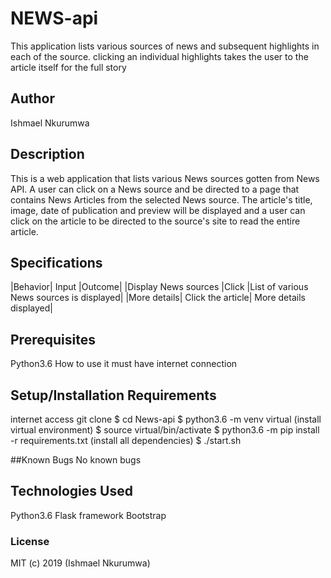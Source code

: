 # NEWS-api
This application lists various sources of news and subsequent highlights in each of the source. clicking an individual highlights takes the user to the article itself for the full story

## Author
Ishmael Nkurumwa

## Description
This is a web application that lists various News sources gotten from News API. A user can click on a News source and be directed to a page that contains News Articles from the selected News source. The article's title, image, date of publication and preview will be displayed and a user can click on the article to be directed to the source's site to read the entire article.

## Specifications
|Behavior|	Input	|Outcome|
|Display News sources	|Click	|List of various News sources is displayed|
|More details| Click the article| More details displayed|


## Prerequisites
Python3.6
How to use it
must have internet connection

## Setup/Installation Requirements
internet access
git clone 
$ cd News-api
$ python3.6 -m venv virtual (install virtual environment)
$ source virtual/bin/activate
$ python3.6 -m pip install -r requirements.txt (install all dependencies)
$ ./start.sh

##Known Bugs
No known bugs

## Technologies Used
Python3.6
Flask framework
Bootstrap

### License
MIT (c) 2019 (Ishmael Nkurumwa)